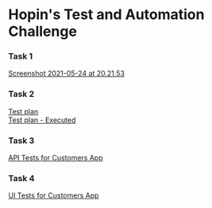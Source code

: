 # Hopin's Test and Automation Challenge

### Task 1
[Screenshot 2021-05-24 at 20.21.53](Screenshot%202021-05-24%20at%2020.21.53.png)

### Task 2
[Test plan](Customers%20App%20-%20Test%20Plan.md) <br>
[Test plan - Executed](Customers%20App%20-%20Test%20Plan%20Executed_25052021.md)
### Task 3
[API Tests for Customers App](/api-tests)
### Task 4
[UI Tests for Customers App](/ui-tests)